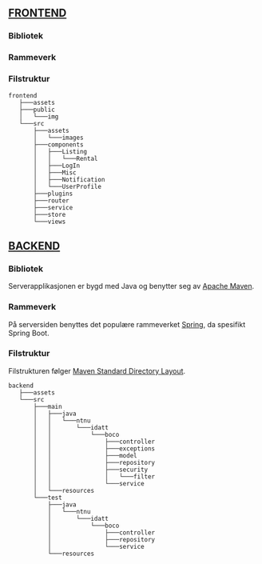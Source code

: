 ## [FRONTEND](https://gitlab.stud.idi.ntnu.no/idatt2106_2022_08/frontend)
### Bibliotek

### Rammeverk

### Filstruktur

```
frontend
   ├───assets
   ├───public
   │   └───img
   └───src
       ├───assets
       │   └───images
       ├───components
       │   ├───Listing
       │   │   └───Rental
       │   ├───LogIn
       │   ├───Misc
       │   ├───Notification
       │   └───UserProfile
       ├───plugins
       ├───router
       ├───service
       ├───store
       └───views
```

## [BACKEND](https://gitlab.stud.idi.ntnu.no/idatt2106_2022_08/backend)

### Bibliotek
Serverapplikasjonen er bygd med Java og benytter seg av [Apache Maven](https://maven.apache.org/).

### Rammeverk
På serversiden benyttes det populære rammeverket [Spring](https://spring.io/), da spesifikt Spring Boot. 

### Filstruktur
Filstrukturen følger [Maven Standard Directory Layout](https://maven.apache.org/guides/introduction/introduction-to-the-standard-directory-layout.html).

```
backend
   ├───assets
   └───src
       ├───main
       │   ├───java
       │   │   └───ntnu
       │   │       └───idatt
       │   │           └───boco
       │   │               ├───controller
       │   │               ├───exceptions
       │   │               ├───model
       │   │               ├───repository
       │   │               ├───security
       │   │               │   └───filter
       │   │               └───service
       │   └───resources
       └───test
           ├───java
           │   └───ntnu
           │       └───idatt
           │           └───boco
           │               ├───controller
           │               ├───repository
           │               └───service
           └───resources
```
